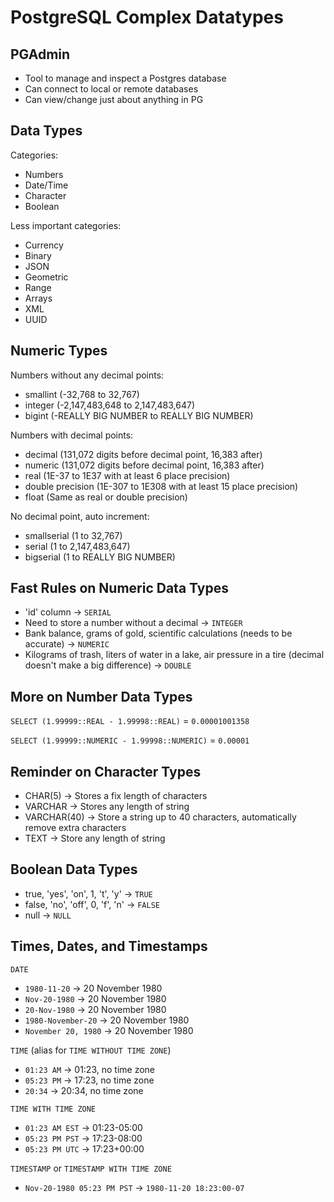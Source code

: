 # PostgreSQL Complex Datatypes

## PGAdmin

* Tool to manage and inspect a Postgres database
* Can connect to local or remote databases
* Can view/change just about anything in PG

## Data Types

Categories: 
* Numbers
* Date/Time
* Character
* Boolean

Less important categories:
* Currency
* Binary
* JSON
* Geometric
* Range
* Arrays
* XML
* UUID

## Numeric Types

Numbers without any decimal points:
* smallint (-32,768 to 32,767)
* integer (-2,147,483,648 to 2,147,483,647)
* bigint (-REALLY BIG NUMBER to REALLY BIG NUMBER)

Numbers with decimal points:  
* decimal (131,072 digits before decimal point, 16,383 after)
* numeric (131,072 digits before decimal point, 16,383 after)
* real (1E-37 to 1E37 with at least 6 place precision)
* double precision (1E-307 to 1E308 with at least 15 place precision)
* float (Same as real or double precision)

No decimal point, auto increment:
* smallserial (1 to 32,767)
* serial (1 to 2,147,483,647)
* bigserial (1 to REALLY BIG NUMBER)

## Fast Rules on Numeric Data Types

* 'id' column -> `SERIAL`
* Need to store a number without a decimal -> `INTEGER`
* Bank balance, grams of gold, scientific calculations (needs to be accurate) -> `NUMERIC`
* Kilograms of trash, liters of water in a lake, air pressure in a tire (decimal doesn't make a big difference) -> `DOUBLE`

## More on Number Data Types

`SELECT (1.99999::REAL - 1.99998::REAL)` = `0.00001001358`

`SELECT (1.99999::NUMERIC - 1.99998::NUMERIC)` = `0.00001`

## Reminder on Character Types

* CHAR(5) -> Stores a fix length of characters
* VARCHAR -> Stores any length of string
* VARCHAR(40) -> Store a string up to 40 characters, automatically remove extra characters
* TEXT -> Store any length of string

## Boolean Data Types

* true, 'yes', 'on', 1, 't', 'y' -> `TRUE`
* false, 'no', 'off', 0, 'f', 'n' -> `FALSE`
* null -> `NULL`

## Times, Dates, and Timestamps

`DATE`
* `1980-11-20` -> 20 November 1980
* `Nov-20-1980` -> 20 November 1980
* `20-Nov-1980` -> 20 November 1980
* `1980-November-20` -> 20 November 1980
* `November 20, 1980` -> 20 November 1980

`TIME` (alias for `TIME WITHOUT TIME ZONE`)
* `01:23 AM` -> 01:23, no time zone
* `05:23 PM` -> 17:23, no time zone
* `20:34` -> 20:34, no time zone

`TIME WITH TIME ZONE`
* `01:23 AM EST` -> 01:23-05:00
* `05:23 PM PST` -> 17:23-08:00
* `05:23 PM UTC` -> 17:23+00:00

`TIMESTAMP` or `TIMESTAMP WITH TIME ZONE`
* `Nov-20-1980 05:23 PM PST` -> `1980-11-20 18:23:00-07`
